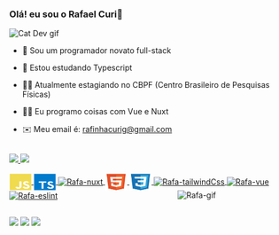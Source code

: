 ### Olá! eu sou o Rafael Curi👋
<img style="heigth: 150px; width: 150px"  alt="Cat Dev gif" src="https://cdn.discordapp.com/attachments/1094790246983544962/1168589832570814625/gi2_github.gif?ex=65525117&is=653fdc17&hm=dc021b0964b7ed576b29e411fbce93b3a9bfe407ec92c269c5658ecd954be657&" />


- 🔭 Sou um programador novato full-stack
- 🌱 Estou estudando Typescript
- 🧑‍💼 Atualmente estagiando no CBPF (Centro Brasileiro de Pesquisas Físicas)
- 👨‍💻 Eu programo coisas com Vue e Nuxt
- ✉️ Meu email é: rafinhacurig@gmail.com

  ##

<div>
<a href="https://github.com/rafinhacuri">
<img height="180em" src="https://github-readme-stats.vercel.app/api?username=rafinhacuri&show_icons=true&theme=dracula&include_all_commits=true&count_private=true"/>
<img height="180em" src="https://github-readme-stats.vercel.app/api/top-langs/?username=rafinhacuri&layout-compact&langs_count=16&theme-dracula"/>
</div>

<div style="display: inline_block"><br>
  <img align="center" alt="Rafa-Js" height="30" width="40" src="https://raw.githubusercontent.com/devicons/devicon/master/icons/javascript/javascript-plain.svg">
  <img align="center" alt="Rafa-Ts" height="30" width="40" src="https://raw.githubusercontent.com/devicons/devicon/master/icons/typescript/typescript-plain.svg">
  <img align="center" alt="Rafa-nuxt" height="30" width="40" src="https://cdn.jsdelivr.net/gh/devicons/devicon/icons/nuxtjs/nuxtjs-original.svg">
  <img align="center" alt="Rafa-HTML" height="30" width="40" src="https://raw.githubusercontent.com/devicons/devicon/master/icons/html5/html5-original.svg">
  <img align="center" alt="Rafa-CSS" height="30" width="40" src="https://raw.githubusercontent.com/devicons/devicon/master/icons/css3/css3-original.svg">
  <img align="center" alt="Rafa-tailwindCss" height="30" width="40" src="https://cdn.jsdelivr.net/gh/devicons/devicon/icons/tailwindcss/tailwindcss-plain.svg">
  <img align="center" alt="Rafa-vue" height="30" width="40" src="https://cdn.jsdelivr.net/gh/devicons/devicon/icons/vuejs/vuejs-original.svg">
  <img align="center" alt="Rafa-eslint" height="30" width="40" src="https://cdn.jsdelivr.net/gh/devicons/devicon/icons/eslint/eslint-original.svg">

   <img align="right" alt="Rafa-gif" height="160" width="200" src="https://cdn.discordapp.com/attachments/1094790246983544962/1168584737036709979/gif_github.gif?ex=65524c58&is=653fd758&hm=156d6c4b35816664cfdc2ed22d323719894c359081c54959402d6506eaaa7fec&">
</div>
  
  ##
 
<div> 
  <a href="https://www.instagram.com/rafinha_curi/" target="_blank"><img src="https://img.shields.io/badge/-Instagram-%23E4405F?style=for-the-badge&logo=instagram&logoColor=white" target="_blank"></a>
  <a href = "mailto:rafinhacurig@gmail.com"><img src="https://img.shields.io/badge/-Gmail-%23333?style=for-the-badge&logo=gmail&logoColor=white" target="_blank"></a>
  <a href="https://www.linkedin.com/in/rafael-curi-a4a837292/" target="_blank"><img src="https://img.shields.io/badge/-LinkedIn-%230077B5?style=for-the-badge&logo=linkedin&logoColor=white" target="_blank"></a> 
</div>
